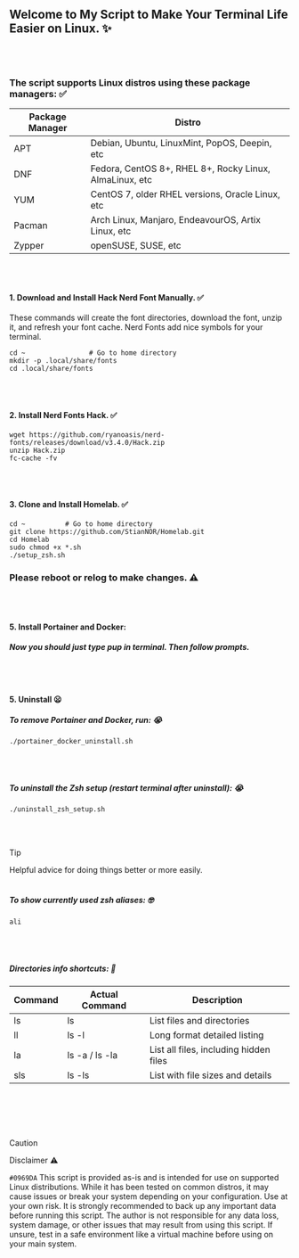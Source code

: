 ## Welcome to My Script to Make Your Terminal Life Easier on Linux. :sparkles:
<br><br>

### The script supports Linux distros using these package managers: ✅
| Package Manager | Distro |
|---------|----------------|
| APT     | Debian, Ubuntu, LinuxMint, PopOS, Deepin, etc  |
| DNF     | Fedora, CentOS 8+, RHEL 8+, Rocky Linux, AlmaLinux, etc  |
| YUM     | CentOS 7, older RHEL versions, Oracle Linux, etc  |
| Pacman  | Arch Linux, Manjaro, EndeavourOS, Artix Linux, etc      |
| Zypper  | openSUSE, SUSE, etc     |

<br><br>
#### 1. Download and Install Hack Nerd Font Manually. ✅
These commands will create the font directories, download the font, unzip it, and refresh your font cache.
Nerd Fonts add nice symbols for your terminal.
```
cd ~                # Go to home directory
mkdir -p .local/share/fonts 
cd .local/share/fonts
```
<br><br>
#### 2. Install Nerd Fonts Hack. ✅
```
wget https://github.com/ryanoasis/nerd-fonts/releases/download/v3.4.0/Hack.zip
unzip Hack.zip
fc-cache -fv
```
<br><br>
#### 3. Clone and Install Homelab. ✅
```
cd ~          # Go to home directory
git clone https://github.com/StianNOR/Homelab.git
cd Homelab
sudo chmod +x *.sh
./setup_zsh.sh
```
### Please reboot or relog to make changes. ⚠️

<br><br>
#### 5. Install Portainer and Docker:
##### Now you should just type pup in terminal. Then follow prompts.

<br><br>

#### 5. Uninstall 😦
##### To remove Portainer and Docker, run: 😭
```
./portainer_docker_uninstall.sh
```
<br><br>
##### To uninstall the Zsh setup (restart terminal after uninstall): 😭
```
./uninstall_zsh_setup.sh
```

<br><br>
> [!TIP]
> Helpful advice for doing things better or more easily.
<br><br>
##### To show currently used zsh aliases: 🤓
```
ali
```
<br><br>
##### Directories info shortcuts: 📝
| Command | Actual Command | Description                    |
|---------|----------------|-------------------------------|
| ls      | ls             | List files and directories     |
| ll      | ls -l          | Long format detailed listing   |
| la      | ls -a / ls -la | List all files, including hidden files |
| sls     | ls -ls         | List with file sizes and details |

<br><br>
<br><br>

> [!CAUTION]
> Disclaimer ⚠️

`#0969DA` This script is provided as-is and is intended for use on supported Linux distributions. While it has been tested on common distros, it may cause issues or break your system depending on your configuration.
Use at your own risk. It is strongly recommended to back up any important data before running this script.
The author is not responsible for any data loss, system damage, or other issues that may result from using this script.
If unsure, test in a safe environment like a virtual machine before using on your main system.


